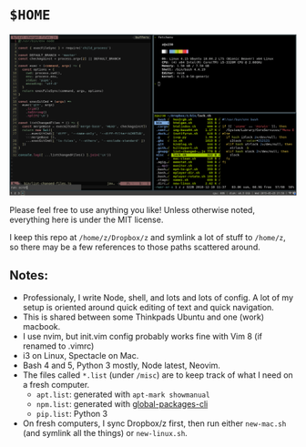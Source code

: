 # `$HOME`

![screenshot](/screenshot.png?raw=true)

Please feel free to use anything you like! 
Unless otherwise noted, everything here is under the MIT license.

I keep this repo at `/home/z/Dropbox/z` and symlink a lot of stuff to `/home/z`,
so there may be a few references to those paths scattered around.

## Notes:

* Professionaly, I write Node, shell, and lots and lots of config. A lot of my
  setup is oriented around quick editing of text and quick navigation.
* This is shared between some Thinkpads Ubuntu and one (work) macbook.
* I use nvim, but init.vim config probably works fine with Vim 8 (if renamed to .vimrc)
* i3 on Linux, Spectacle on Mac.
* Bash 4 and 5, Python 3 mostly, Node latest, Neovim.
* The files called `*.list` (under `/misc`) are to keep track of what I need on a fresh computer.
  * `apt.list`: generated with `apt-mark showmanual`
  * `npm.list`: generated with [global-packages-cli](https://npmjs.org/package/global-packages-cli)
  * `pip.list`: Python 3
* On fresh computers, I sync Dropbox/z first, then run either `new-mac.sh` (and
  symlink all the things) or `new-linux.sh`.
